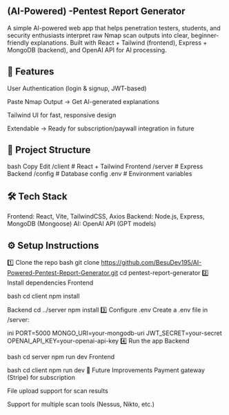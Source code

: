 ## (AI-Powered) -Pentest Report Generator
A simple AI-powered web app that helps penetration testers, students, and security enthusiasts interpret raw Nmap scan outputs into clear, beginner-friendly explanations.
Built with React + Tailwind (frontend), Express + MongoDB (backend), and OpenAI API for AI processing.

## 🚀 Features
User Authentication (login & signup, JWT-based)

Paste Nmap Output → Get AI-generated explanations

Tailwind UI for fast, responsive design

Extendable → Ready for subscription/paywall integration in future

## 📂 Project Structure
bash
Copy
Edit
/client                     # React + Tailwind Frontend
/server                     # Express Backend
/config                     # Database config
.env                        # Environment variables
## 🛠 Tech Stack
Frontend: React, Vite, TailwindCSS, Axios
Backend: Node.js, Express, MongoDB (Mongoose)
AI: OpenAI API (GPT models)

## ⚙️ Setup Instructions
1️⃣ Clone the repo
bash
git clone https://github.com/BesuDev195/AI-Powered-Pentest-Report-Generator.git
cd pentest-report-generator
2️⃣ Install dependencies
Frontend

bash
cd client
npm install

Backend
cd ../server
npm install
3️⃣ Configure .env
Create a .env file in /server:

ini
PORT=5000
MONGO_URI=your-mongodb-uri
JWT_SECRET=your-secret
OPENAI_API_KEY=your-openai-api-key
4️⃣ Run the app
Backend

bash
cd server
npm run dev
Frontend

bash
cd client
npm run dev
🔮 Future Improvements
Payment gateway (Stripe) for subscription

File upload support for scan results

Support for multiple scan tools (Nessus, Nikto, etc.)

